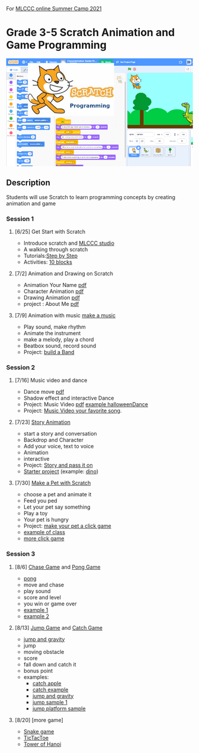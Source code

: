 For [MLCCC online Summer Camp 2021](http://www.mlccc.org/MlcccV2/Forms/V2/Programs/Camp/SummerCamp.aspx)

# Grade 3-5 Scratch Animation and Game Programming

![image](../images/image11.png)

## Description

Students will use Scratch to learn programming concepts by creating animation and game

### Session 1

1. [6/25] Get Start with Scratch
   - Introduce scratch and [MLCCC studio](https://scratch.mit.edu/studios/29989025/)
   - A walking through scratch
   - Tutorials:[Step by Step](./1.1_stepbystep.pdf)
   - Activities: [10 blocks](./1.2_10blocks.pdf)
  
2. [7/2] Animation and Drawing on Scratch
   - Animation Your Name [pdf](./2.1_Animation-Name.pdf)
   - Character Animation [pdf](./2.2_Animate-character.pdf)
   - Drawing Animation [pdf](./2.3_OrangeSquarePurpleCircle_v2.pdf)
   - project : About Me [pdf](./2.4_AboutMe.pdf)

3. [7/9] Animation with music
   [make a music](./3.1_MakeMusic.pdf)
   - Play sound, make rhythm
   - Animate the instrument
   - make a melody, play a chord
   - Beatbox sound, record sound
   - Project: [build a Band](./3.2_buildABand_v2.pdf) 

### Session 2

1. [7/16] Music video and dance
   - Dance move [pdf](./8.Lets-Dance.pdf)
   - Shadow effect and interactive Dance
   - Project: Music Video [pdf](./3.4.MusicVideo_v2.pdf) [example halloweenDance](https://onedrive.live.com/?authkey=%21ABw%2DLzmG9zyRWFA&cid=61E2F373B0D0BEF9&id=61E2F373B0D0BEF9%2150778&parId=61E2F373B0D0BEF9%2150523&o=OneUp)
   - Project: [Music Video your favorite song](downloadSongAndMakeMusicVideo.md).
  
2. [7/23] [Story Animation](6.CreateStory.pdf)
   - start a story and conversation
   - Backdrop and Character
   - Add your voice, text to voice
   - Animation
   - interactive
   - Project: [Story and pass it on](./5.4_PassItOn.pdf)
   - [Starter project](https://scratch.mit.edu/projects/91519983) (example: [dino](https://scratch.mit.edu/projects/108829088/))
  
3. [7/30] [Make a Pet with Scratch](./10.VirtualPet.pdf)
   - choose a pet and animate it
   - Feed you ped
   - Let your pet say something
   - Play a toy
   - Your pet is hungry
   - Project: [make your pet a click game](https://en.scratch-wiki.info/wiki/How_to_Make_a_Clicker_Game) 
   - [example of class](https://scratch.mit.edu/projects/415027553/)
   - [more click game](https://scratch.mit.edu/studios/5828867/)

### Session 3

1. [8/6] [Chase Game](./3.ChaseGame.pdf) and [Pong Game](./7.PongGame.pdf)
   - [pong](./6.2_pong.pdf)
   - move and chase
   - play sound
   - score and level
   - you win or game over
   - [example 1](https://scratch.mit.edu/projects/415401656/)
   - [example 2](https://scratch.mit.edu/projects/415382877/)
  
2. [8/13] [Jump Game](./9.JumpingGame.pdf) and [Catch Game](./11.CatchGame.pdf)
   - [jump and gravity](https://scratch.mit.edu/projects/209231792/)
   - jump
   - moving obstacle
   - score
   - fall down and catch it
   - bonus point
   - examples:
     - [catch apple](https://scratch.mit.edu/projects/102437891/)
     - [catch example](https://scratch.mit.edu/projects/416600379/)
     - [jump and gravity](https://scratch.mit.edu/projects/209231792/)
     - [jump sample 1](https://scratch.mit.edu/projects/416591159/)
     - [jump platform sample](https://scratch.mit.edu/projects/140032947/)
  
3. [8/20] [more game]
   - [Snake game](https://stoneskin.github.io/Scratch/10.12_BuildSnakeGame.html)
   - [TicTacToe](https://stoneskin.github.io/Scratch/10.14_BuildTicTacToe.html)
   - [Tower of Hanoi](https://stoneskin.github.io/Scratch/10.16_Stack_TowerOfHanoi.html)

